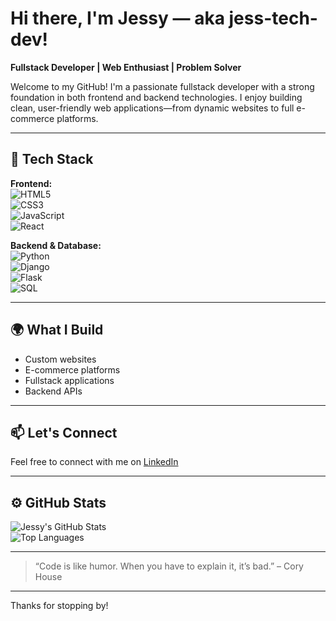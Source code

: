 # Hi there, I'm Jessy — aka jess-tech-dev!

**Fullstack Developer | Web Enthusiast | Problem Solver**

Welcome to my GitHub! I'm a passionate fullstack developer with a strong foundation in both frontend and backend technologies. I enjoy building clean, user-friendly web applications—from dynamic websites to full e-commerce platforms.

---

## 🚀 Tech Stack

**Frontend:**  
![HTML5](https://img.shields.io/badge/-HTML5-E34F26?style=flat&logo=html5&logoColor=fff)  
![CSS3](https://img.shields.io/badge/-CSS3-1572B6?style=flat&logo=css3&logoColor=fff)  
![JavaScript](https://img.shields.io/badge/-JavaScript-F7DF1E?style=flat&logo=javascript&logoColor=000)  
![React](https://img.shields.io/badge/-React-61DAFB?style=flat&logo=react&logoColor=000)

**Backend & Database:**  
![Python](https://img.shields.io/badge/-Python-3776AB?style=flat&logo=python&logoColor=fff)  
![Django](https://img.shields.io/badge/-Django-092E20?style=flat&logo=django&logoColor=fff)  
![Flask](https://img.shields.io/badge/-Flask-000000?style=flat&logo=flask&logoColor=fff)  
![SQL](https://img.shields.io/badge/-SQL-4479A1?style=flat&logo=mysql&logoColor=fff)

---

## 🌍 What I Build

- Custom websites  
- E-commerce platforms  
- Fullstack applications  
- Backend APIs

---

## 📫 Let's Connect

Feel free to connect with me on [LinkedIn](https://www.linkedin.com/in/jessy-kalanga-441255360?utm_source=share&utm_campaign=share_via&utm_content=profile&utm_medium=android_app)

---

## ⚙️ GitHub Stats

![Jessy's GitHub Stats](https://github-readme-stats.vercel.app/api?username=jess-tech-dev&show_icons=true&theme=radical)  
![Top Languages](https://github-readme-stats.vercel.app/api/top-langs/?username=jess-tech-dev&layout=compact&theme=radical)

---

> “Code is like humor. When you have to explain it, it’s bad.” – Cory House

---

Thanks for stopping by!
<!---
jess-tech-dev/jess-tech-dev is a ✨ special ✨ repository because its `README.md` (this file) appears on your GitHub profile.
You can click the Preview link to take a look at your changes.
--->
